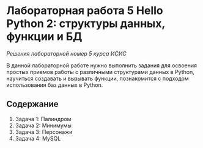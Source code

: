 # Лабораторная работа 5 Hello Python 2: структуры данных, функции и БД
*Решения лабораторной номер 5 курса ИСИС*

В данной лабораторной работе нужно выполнить задания для освоения простых приемов работы с различными структурами данных в Python,
научиться создавать и вызывать функции, познакомится с подходом использования баз данных в Python. 

## Содержание

1. Задача 1: Палиндром
2. Задача 2: Минимумы
3. Задача 3: Персонажи
4. Задача 4: MySQL

